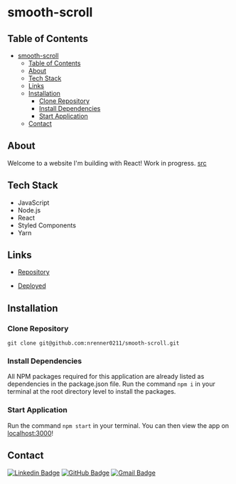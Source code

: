 # smooth-scroll

## Table of Contents

- [smooth-scroll](#smooth-scroll)
  - [Table of Contents](#table-of-contents)
  - [About](#about)
  - [Tech Stack](#tech-stack)
  - [Links](#links)
  - [Installation](#installation)
    - [Clone Repository](#clone-repository)
    - [Install Dependencies](#install-dependencies)
    - [Start Application](#start-application)
  - [Contact](#contact)

## About

Welcome to a website I'm building with React! Work in progress. [src](https://www.youtube.com/watch?v=Nl54MJDR2p8)

## Tech Stack

- JavaScript
- Node.js
- React
- Styled Components
- Yarn

## Links

- [Repository](https://github.com/nrenner0211/smooth-scroll)

- [Deployed](https://nrenner0211.github.io/smooth-scroll/)

## Installation

### Clone Repository

`git clone git@github.com:nrenner0211/smooth-scroll.git`

### Install Dependencies

All NPM packages required for this application are already listed as dependencies in the package.json file. Run the command `npm i` in your terminal at the root directory level to install the packages.

### Start Application

Run the command `npm start` in your terminal. You can then view the app on [localhost:3000](http://localhost:3000/)!

## Contact

[![Linkedin Badge](https://img.shields.io/badge/-nrenner0211-blue?style=flat-square&logo=Linkedin&logoColor=white&link=https://www.linkedin.com/in/nicolette-renner/)](https://www.linkedin.com/in/nicolette-renner/)
[![GitHub Badge](https://img.shields.io/badge/-nrenner0211-7261A3?style=flat-square&logo=Github&logoColor=white&link=https://github.com/nrenner0211)](https://github.com/nrenner0211)
[![Gmail Badge](https://img.shields.io/badge/-nrenner0211@gmail.com-c14438?style=flat-square&logo=Gmail&logoColor=white&link=mailto:nrenner0211@gmail.com)](mailto:nrenner0211@gmail.com)
